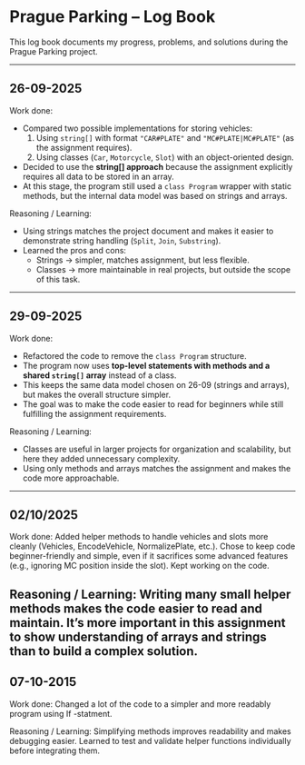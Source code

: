 # Prague Parking – Log Book

This log book documents my progress, problems, and solutions during the Prague Parking project.

---

## 26-09-2025
Work done:
- Compared two possible implementations for storing vehicles:
  1. Using `string[]` with format `"CAR#PLATE"` and `"MC#PLATE|MC#PLATE"` (as the assignment requires).
  2. Using classes (`Car`, `Motorcycle`, `Slot`) with an object-oriented design.
- Decided to use the **string[] approach** because the assignment explicitly requires all data to be stored in an array.
- At this stage, the program still used a `class Program` wrapper with static methods, but the internal data model was based on strings and arrays.

Reasoning / Learning:
- Using strings matches the project document and makes it easier to demonstrate string handling (`Split`, `Join`, `Substring`).
- Learned the pros and cons:
  - Strings → simpler, matches assignment, but less flexible.
  - Classes → more maintainable in real projects, but outside the scope of this task.

 -------------------------------------------------------------------
 
## 29-09-2025
Work done:
- Refactored the code to remove the `class Program` structure.
- The program now uses **top-level statements with methods and a shared `string[]` array** instead of a class.
- This keeps the same data model chosen on 26-09 (strings and arrays), but makes the overall structure simpler.
- The goal was to make the code easier to read for beginners while still fulfilling the assignment requirements.

Reasoning / Learning:
- Classes are useful in larger projects for organization and scalability, but here they added unnecessary complexity.
- Using only methods and arrays matches the assignment and makes the code more approachable.

--------------------------------------------------------------------
## 02/10/2025
Work done:
Added helper methods to handle vehicles and slots more cleanly (Vehicles, EncodeVehicle, NormalizePlate, etc.).
Chose to keep code beginner-friendly and simple, even if it sacrifices some advanced features (e.g., ignoring MC position inside the slot).
Kept working on the code.

Reasoning / Learning:
Writing many small helper methods makes the code easier to read and maintain.
It’s more important in this assignment to show understanding of arrays and strings than to build a complex solution.
--------------------------------------------------------------------
## 07-10-2015
Work done:
Changed a lot of the code to a simpler and more readably program using If -statment.

Reasoning / Learning:
Simplifying methods improves readability and makes debugging easier.
Learned to test and validate helper functions individually before integrating them.

